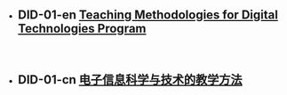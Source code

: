 
<br>

- ## DID-01-en [Teaching Methodologies for Digital Technologies Program](/docs/TeachingStyle_en)

<br>

- ## DID-01-cn [电子信息科学与技术的教学方法](/docs/TeachingStyle_cn)
